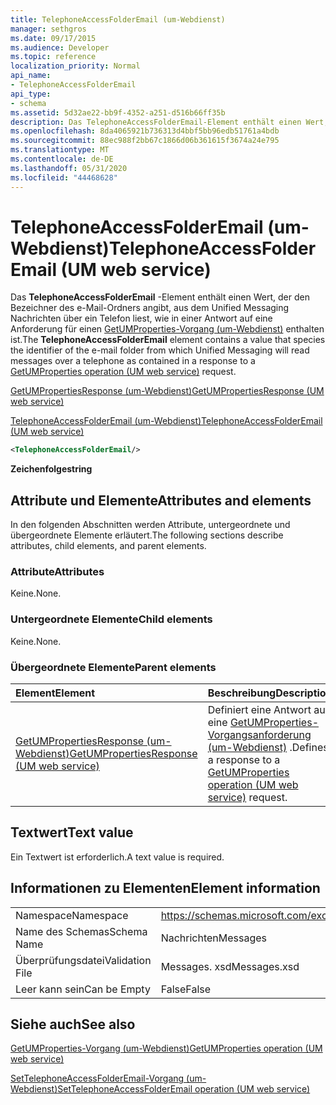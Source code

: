 ```yaml
---
title: TelephoneAccessFolderEmail (um-Webdienst)
manager: sethgros
ms.date: 09/17/2015
ms.audience: Developer
ms.topic: reference
localization_priority: Normal
api_name:
- TelephoneAccessFolderEmail
api_type:
- schema
ms.assetid: 5d32ae22-bb9f-4352-a251-d516b66ff35b
description: Das TelephoneAccessFolderEmail-Element enthält einen Wert, der den Bezeichner des e-Mail-Ordners angibt, aus dem Unified Messaging Nachrichten über ein Telefon liest, wie in einer Antwort auf eine Anforderung für einen GetUMProperties-Vorgang (um-Webdienst) enthalten ist.
ms.openlocfilehash: 8da4065921b736313d4bbf5bb96edb51761a4bdb
ms.sourcegitcommit: 88ec988f2bb67c1866d06b361615f3674a24e795
ms.translationtype: MT
ms.contentlocale: de-DE
ms.lasthandoff: 05/31/2020
ms.locfileid: "44468628"
---
```

# <a name="telephoneaccessfolderemail-um-web-service"></a><span data-ttu-id="b1c30-103">TelephoneAccessFolderEmail (um-Webdienst)</span><span class="sxs-lookup"><span data-stu-id="b1c30-103">TelephoneAccessFolderEmail (UM web service)</span></span>

<span data-ttu-id="b1c30-104">Das **TelephoneAccessFolderEmail** -Element enthält einen Wert, der den Bezeichner des e-Mail-Ordners angibt, aus dem Unified Messaging Nachrichten über ein Telefon liest, wie in einer Antwort auf eine Anforderung für einen [GetUMProperties-Vorgang (um-Webdienst)](getumproperties-operation-um-web-service.md) enthalten ist.</span><span class="sxs-lookup"><span data-stu-id="b1c30-104">The **TelephoneAccessFolderEmail** element contains a value that species the identifier of the e-mail folder from which Unified Messaging will read messages over a telephone as contained in a response to a [GetUMProperties operation (UM web service)](getumproperties-operation-um-web-service.md) request.</span></span> 
  
[<span data-ttu-id="b1c30-105">GetUMPropertiesResponse (um-Webdienst)</span><span class="sxs-lookup"><span data-stu-id="b1c30-105">GetUMPropertiesResponse (UM web service)</span></span>](getumpropertiesresponse-um-web-service.md)
  
[<span data-ttu-id="b1c30-106">TelephoneAccessFolderEmail (um-Webdienst)</span><span class="sxs-lookup"><span data-stu-id="b1c30-106">TelephoneAccessFolderEmail (UM web service)</span></span>](telephoneaccessfolderemail-um-web-service.md)
  
```xml
<TelephoneAccessFolderEmail/>
```

 <span data-ttu-id="b1c30-107">**Zeichenfolge**</span><span class="sxs-lookup"><span data-stu-id="b1c30-107">**string**</span></span>
## <a name="attributes-and-elements"></a><span data-ttu-id="b1c30-108">Attribute und Elemente</span><span class="sxs-lookup"><span data-stu-id="b1c30-108">Attributes and elements</span></span>

<span data-ttu-id="b1c30-109">In den folgenden Abschnitten werden Attribute, untergeordnete und übergeordnete Elemente erläutert.</span><span class="sxs-lookup"><span data-stu-id="b1c30-109">The following sections describe attributes, child elements, and parent elements.</span></span>
  
### <a name="attributes"></a><span data-ttu-id="b1c30-110">Attribute</span><span class="sxs-lookup"><span data-stu-id="b1c30-110">Attributes</span></span>

<span data-ttu-id="b1c30-111">Keine.</span><span class="sxs-lookup"><span data-stu-id="b1c30-111">None.</span></span>
  
### <a name="child-elements"></a><span data-ttu-id="b1c30-112">Untergeordnete Elemente</span><span class="sxs-lookup"><span data-stu-id="b1c30-112">Child elements</span></span>

<span data-ttu-id="b1c30-113">Keine.</span><span class="sxs-lookup"><span data-stu-id="b1c30-113">None.</span></span>
  
### <a name="parent-elements"></a><span data-ttu-id="b1c30-114">Übergeordnete Elemente</span><span class="sxs-lookup"><span data-stu-id="b1c30-114">Parent elements</span></span>

|<span data-ttu-id="b1c30-115">**Element**</span><span class="sxs-lookup"><span data-stu-id="b1c30-115">**Element**</span></span>|<span data-ttu-id="b1c30-116">**Beschreibung**</span><span class="sxs-lookup"><span data-stu-id="b1c30-116">**Description**</span></span>|
|:-----|:-----|
|[<span data-ttu-id="b1c30-117">GetUMPropertiesResponse (um-Webdienst)</span><span class="sxs-lookup"><span data-stu-id="b1c30-117">GetUMPropertiesResponse (UM web service)</span></span>](getumpropertiesresponse-um-web-service.md) <br/> |<span data-ttu-id="b1c30-118">Definiert eine Antwort auf eine [GetUMProperties-Vorgangsanforderung (um-Webdienst)](getumproperties-operation-um-web-service.md) .</span><span class="sxs-lookup"><span data-stu-id="b1c30-118">Defines a response to a [GetUMProperties operation (UM web service)](getumproperties-operation-um-web-service.md) request.</span></span>  <br/> |
   
## <a name="text-value"></a><span data-ttu-id="b1c30-119">Textwert</span><span class="sxs-lookup"><span data-stu-id="b1c30-119">Text value</span></span>

<span data-ttu-id="b1c30-120">Ein Textwert ist erforderlich.</span><span class="sxs-lookup"><span data-stu-id="b1c30-120">A text value is required.</span></span>
  
## <a name="element-information"></a><span data-ttu-id="b1c30-121">Informationen zu Elementen</span><span class="sxs-lookup"><span data-stu-id="b1c30-121">Element information</span></span>

|||
|:-----|:-----|
|<span data-ttu-id="b1c30-122">Namespace</span><span class="sxs-lookup"><span data-stu-id="b1c30-122">Namespace</span></span>  <br/> |https://schemas.microsoft.com/exchange/services/2006/messages  <br/> |
|<span data-ttu-id="b1c30-123">Name des Schemas</span><span class="sxs-lookup"><span data-stu-id="b1c30-123">Schema Name</span></span>  <br/> |<span data-ttu-id="b1c30-124">Nachrichten</span><span class="sxs-lookup"><span data-stu-id="b1c30-124">Messages</span></span>  <br/> |
|<span data-ttu-id="b1c30-125">Überprüfungsdatei</span><span class="sxs-lookup"><span data-stu-id="b1c30-125">Validation File</span></span>  <br/> |<span data-ttu-id="b1c30-126">Messages. xsd</span><span class="sxs-lookup"><span data-stu-id="b1c30-126">Messages.xsd</span></span>  <br/> |
|<span data-ttu-id="b1c30-127">Leer kann sein</span><span class="sxs-lookup"><span data-stu-id="b1c30-127">Can be Empty</span></span>  <br/> |<span data-ttu-id="b1c30-128">False</span><span class="sxs-lookup"><span data-stu-id="b1c30-128">False</span></span>  <br/> |
   
## <a name="see-also"></a><span data-ttu-id="b1c30-129">Siehe auch</span><span class="sxs-lookup"><span data-stu-id="b1c30-129">See also</span></span>



[<span data-ttu-id="b1c30-130">GetUMProperties-Vorgang (um-Webdienst)</span><span class="sxs-lookup"><span data-stu-id="b1c30-130">GetUMProperties operation (UM web service)</span></span>](getumproperties-operation-um-web-service.md)
  
[<span data-ttu-id="b1c30-131">SetTelephoneAccessFolderEmail-Vorgang (um-Webdienst)</span><span class="sxs-lookup"><span data-stu-id="b1c30-131">SetTelephoneAccessFolderEmail operation (UM web service)</span></span>](settelephoneaccessfolderemail-operation-um-web-service.md)


